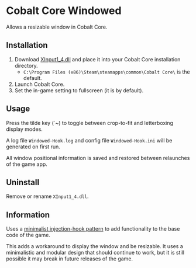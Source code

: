 # Cobalt Core Windowed
Allows a resizable window in Cobalt Core.

## Installation
1. Download [XInput1_4.dll](https://github.com/ComplexRobot/CobaltCoreWindowed/releases/download/release/XInput1_4.dll) and place it into your Cobalt Core installation directory.
   - `C:\Program Files (x86)\Steam\steamapps\common\Cobalt Core\` is the default.
3. Launch Cobalt Core.
4. Set the in-game setting to fullscreen (it is by default).

## Usage
Press the tilde key (\`~) to toggle between crop-to-fit and letterboxing display modes.

A log file `Windowed-Hook.log` and config file `Windowed-Hook.ini` will be generated on first run.

All window positional information is saved and restored between relaunches of the game app.

## Uninstall
Remove or rename `XInput1_4.dll`.

## Information
Uses a [minimalist injection-hook pattern](https://github.com/TsudaKageyu/minhook) to add functionality to the base code of the game.

This adds a workaround to display the window and be resizable. It uses a minimalistic and modular design that should continue to work, but it is still possible it may break in future releases of the game.
